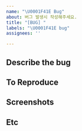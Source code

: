 ```yaml
---
name: "\U0001F41E Bug"
about: 버그 발생시 작성해주세요.
title: "[BUG] "
labels: "\U0001F41E bug"
assignees: ''

---
```


## Describe the bug
<!-- 버그를 설명해주세요. -->

## To Reproduce
<!-- 버그를 재현하는 방법을 설명해주세요. -->

## Screenshots

## Etc
